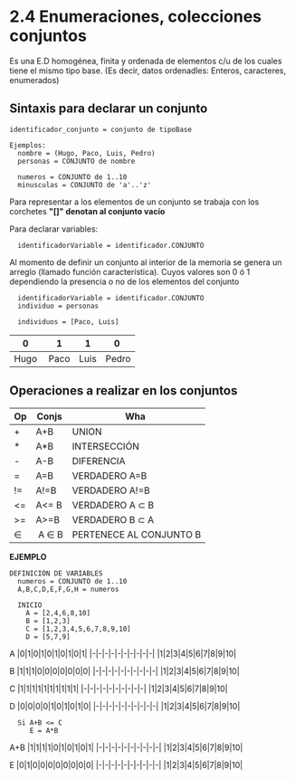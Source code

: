 # 2.4 Enumeraciones, colecciones conjuntos
Es una E.D homogénea, finita y ordenada de elementos c/u de los cuales tiene el mismo tipo base.
(Es decir, datos ordenadles: Enteros, caracteres, enumerados)

## Sintaxis para declarar un conjunto
```pseudocode
identificador_conjunto = conjunto de tipoBase

Ejemplos:
  nombre = (Hugo, Paco, Luis, Pedro)
  personas = CONJUNTO de nombre

  numeros = CONJUNTO de 1..10
  minusculas = CONJUNTO de 'a'..'z'
```

Para representar a los elementos de un conjunto se trabaja con los corchetes
**"[]" denotan al conjunto vacío**

Para declarar variables:

```pseudocode
  identificadorVariable = identificador.CONJUNTO
```

Al momento de definir un conjunto al interior de la memoria se genera un arreglo (llamado función característica).
Cuyos valores son 0 ó 1 dependiendo la presencia o no de los elementos del conjunto
```pseudocode
  identificadorVariable = identificador.CONJUNTO
  individuo = personas

  individuos = [Paco, Luis]
```
| 0 | 1 | 1|0 |
|--|--|--|--|
| Hugo| Paco| Luis| Pedro|

## Operaciones a realizar en los conjuntos
|Op|Conjs|Wha |
|-|-|-|
|+|A+B| UNION|
|*|A*B| INTERSECCIÓN|
|-|A-B|DIFERENCIA|
|=|A=B|VERDADERO A=B|
|!=|A!=B|VERDADERO A!=B|
|<=|A<= B|VERDADERO A ⊂ B|
|>=|A>=B| VERDADERO B ⊂ A|
|∈| A ∈ B|PERTENECE AL CONJUNTO B |


**EJEMPLO**
```pseudocode
DEFINICIÓN DE VARIABLES
  numeros = CONJUNTO de 1..10
  A,B,C,D,E,F,G,H = numeros

  INICIO
    A = [2,4,6,8,10]
    B = [1,2,3]
    C = [1,2,3,4,5,6,7,8,9,10]
    D = [5,7,9]

```
A 
|0|1|0|1|0|1|0|1|0|1|
|-|-|-|-|-|-|-|-|-|-|
|1|2|3|4|5|6|7|8|9|10|



B
|1|1|1|0|0|0|0|0|0|0|
|-|-|-|-|-|-|-|-|-|-|
|1|2|3|4|5|6|7|8|9|10|


C
|1|1|1|1|1|1|1|1|1|1|
|-|-|-|-|-|-|-|-|-|-|
|1|2|3|4|5|6|7|8|9|10|


D
|0|0|0|0|1|0|1|0|1|0|
|-|-|-|-|-|-|-|-|-|-|
|1|2|3|4|5|6|7|8|9|10|


```pseudocode
  Si A+B <= C
     E = A*B 
```
A+B
|1|1|1|1|0|1|0|1|0|1|
|-|-|-|-|-|-|-|-|-|-|
|1|2|3|4|5|6|7|8|9|10|

E
|0|1|0|0|0|0|0|0|0|0|
|-|-|-|-|-|-|-|-|-|-|
|1|2|3|4|5|6|7|8|9|10|
